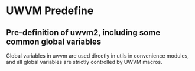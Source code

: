# UWVM Predefine
## Pre-definition of uwvm2, including some common global variables
Global variables in uwvm are used directly in utils in convenience modules, and all global variables are strictly controlled by UWVM macros.